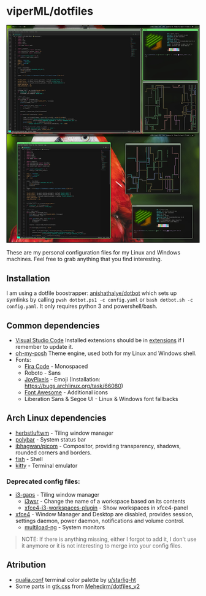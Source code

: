 # viperML/dotfiles

![](_img/2021_04_8.jpg)


These are my personal configuration files for my Linux and Windows machines. Feel free to grab anything that you find interesting.

## Installation
I am using a dotfile boostrapper: [anishathalye/dotbot](https://github.com/anishathalye/dotbot) which
sets up symlinks by calling `pwsh dotbot.ps1 -c config.yaml` or `bash dotbot.sh -c config.yaml`. It only requires python 3 and powershell/bash.



## Common dependencies
- [Visual Studio Code](https://code.visualstudio.com) Installed extensions should be in [extensions](Code/extensions) if I remember to update it.
- [oh-my-posh](https://ohmyposh.dev) Theme engine, used both for my Linux and Windows shell.
- Fonts:
  - [Fira Code](https://github.com/tonsky/FiraCode) - Monospaced
  - Roboto - Sans
  - [JoyPixels](https://www.joypixels.com) - Emoji (Installation: https://bugs.archlinux.org/task/66080)
  - [Font Awesome](https://fontawesome.com) - Additional icons
  - Liberation Sans & Segoe UI - Linux & Windows font fallbacks


## Arch Linux dependencies
- [herbstluftwm](https://herbstluftwm.org) - Tiling window manager
- [polybar](https://github.com/polybar/polybar/wiki) - System status bar
- [ibhagwan/picom](https://github.com/ibhagwan/picom/) - Compositor, providing transparency, shadows, rounded corners and borders.
- [fish](https://fishshell.com) - Shell
- [kitty](https://sw.kovidgoyal.net/kitty/) - Terminal emulator

### Deprecated config files:

- [i3-gaps](https://github.com/Airblader/i3) - Tiling window manager
  - [i3wsr](https://github.com/roosta/i3wsr) - Change the name of a workspace based on its contents
  - [xfce4-i3-workspaces-plugin](https://github.com/denesb/xfce4-i3-workspaces-plugin) - Show workspaces in xfce4-panel
- [xfce4](https://xfce.org) - Window Manager and Desktop are disabled, provides session, settings daemon, power daemon, notifications and volume control.
  - [multiload-ng](https://udda.github.io/multiload-ng/) - System monitors

> NOTE: If there is anything missing, either I forgot to add it, I don't use it anymore or it is not interesting to merge into your config files.



## Atribution

- [qualia.conf](kitty/qualia.conf) terminal color palette by [u/starlig-ht](https://www.reddit.com/r/unixporn/comments/hjzw5f/oc_qualitative_color_palette_for_ansi_terminal/)
- Some parts in [gtk.css](gtk-3.0/gtk.css) from [Mehedirm/dotfiles_v2](https://github.com/Mehedirm/dotfiles_v2)